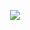 <p align="center">
  <img src= "https://user-images.githubusercontent.com/74344026/180390496-77dbc5bb-9e7b-4f52-aedb-1837304ade5c.gif" style="width: ; height: ; " />
</p>

